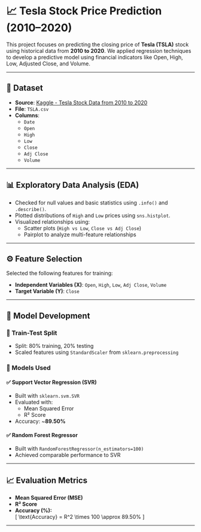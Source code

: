 # 📈 Tesla Stock Price Prediction (2010–2020)

This project focuses on predicting the closing price of **Tesla (TSLA)** stock using historical data from **2010 to 2020**. We applied regression techniques to develop a predictive model using financial indicators like Open, High, Low, Adjusted Close, and Volume.

---

## 📁 Dataset

- **Source**: [Kaggle - Tesla Stock Data from 2010 to 2020](https://www.kaggle.com/datasets)
- **File**: `TSLA.csv`
- **Columns**:
  - `Date`
  - `Open`
  - `High`
  - `Low`
  - `Close`
  - `Adj Close`
  - `Volume`

---

## 📊 Exploratory Data Analysis (EDA)

- Checked for null values and basic statistics using `.info()` and `.describe()`.
- Plotted distributions of `High` and `Low` prices using `sns.histplot`.
- Visualized relationships using:
  - Scatter plots (`High vs Low`, `Close vs Adj Close`)
  - Pairplot to analyze multi-feature relationships

---

## ⚙️ Feature Selection

Selected the following features for training:
- **Independent Variables (X)**: `Open`, `High`, `Low`, `Adj Close`, `Volume`
- **Target Variable (Y)**: `Close`

---

## 🧪 Model Development

### 🔹 Train-Test Split

- Split: 80% training, 20% testing
- Scaled features using `StandardScaler` from `sklearn.preprocessing`

### 🔹 Models Used

#### ✅ Support Vector Regression (SVR)
- Built with `sklearn.svm.SVR`
- Evaluated with:
  - Mean Squared Error
  - R² Score
- Accuracy: ~**89.50%**

#### ✅ Random Forest Regressor
- Built with `RandomForestRegressor(n_estimators=100)`
- Achieved comparable performance to SVR

---

## 📈 Evaluation Metrics

- **Mean Squared Error (MSE)**
- **R² Score**
- **Accuracy (%):**  
  \[
  \text{Accuracy} = R^2 \times 100 \approx 89.50\%
  \]

---


